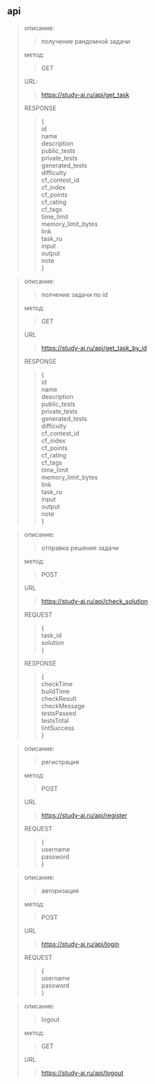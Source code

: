 ## api

> описание:
>> получение рандомной задачи
>
> метод:
>> GET
>
> URL:
> > https://study-ai.ru/api/get_task
> 
> RESPONSE 
>>{\
> id\
> name\
> description\
> public_tests\
> private_tests\
> generated_tests\
> difficulty\
> cf_contest_id\
> cf_index\
> cf_points\
> cf_rating\
> cf_tags\
> time_limit\
> memory_limit_bytes\
> link\
> task_ru\
> input\
> output\
> note\
> }

> описание:
>>полчение задачи по id
>
> метод:
>> GET
> 
> URL
>> https://study-ai.ru/api/get_task_by_id
> 
> RESPONSE
>>{\
> id\
> name\
> description\
> public_tests\
> private_tests\
> generated_tests\
> difficulty\
> cf_contest_id\
> cf_index\
> cf_points\
> cf_rating\
> cf_tags\
> time_limit\
> memory_limit_bytes\
> link\
> task_ru\
> input\
> output\
> note\
> }

> описание:
>>отправка решения задачи
>
> метод:
>> POST
>
> URL
>> https://study-ai.ru/api/check_solution
>
> REQUEST
>>{\
> task_id\
> solution\
> }
> 
> RESPONSE
>>{\
> checkTime\
> buildTime\
> checkResult\
> checkMessage\
> testsPassed\
> testsTotal\
> lintSuccess\
> }

> описание:
>>регистрация
>
> метод:
>> POST
>
> URL
>> https://study-ai.ru/api/register
>
> REQUEST
>>{\
> username\
> password\
> }

> описание:
>>авторизация
>
> метод:
>> POST
>
> URL
>> https://study-ai.ru/api/login
>
> REQUEST
>>{\
> username\
> password\
> }

> описание:
>>logout
>
> метод:
>> GET
>
> URL
>> https://study-ai.ru/api/logout